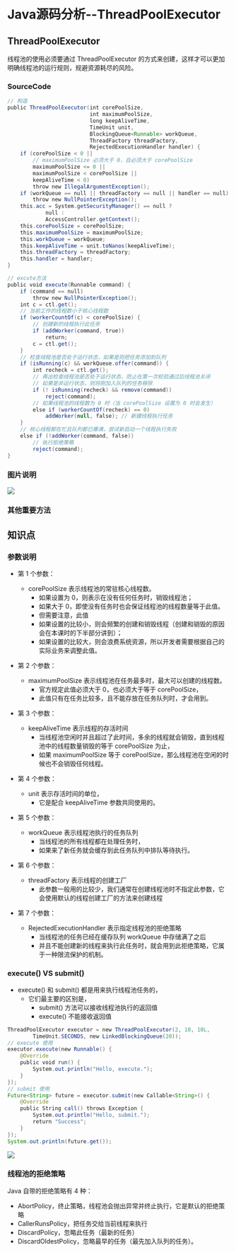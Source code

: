 # Java源码分析--ThreadPoolExecutor

## ThreadPoolExecutor

线程池的使用必须要通过 ThreadPoolExecutor 的方式来创建，这样才可以更加明确线程池的运行规则，规避资源耗尽的风险。

### SourceCode

```java
// 构造
public ThreadPoolExecutor(int corePoolSize,
                          int maximumPoolSize,
                          long keepAliveTime,
                          TimeUnit unit,
                          BlockingQueue<Runnable> workQueue,
                          ThreadFactory threadFactory,
                          RejectedExecutionHandler handler) {
    if (corePoolSize < 0 ||
        // maximumPoolSize 必须大于 0，且必须大于 corePoolSize
        maximumPoolSize <= 0 ||
        maximumPoolSize < corePoolSize ||
        keepAliveTime < 0)
        throw new IllegalArgumentException();
    if (workQueue == null || threadFactory == null || handler == null)
        throw new NullPointerException();
    this.acc = System.getSecurityManager() == null ?
            null :
            AccessController.getContext();
    this.corePoolSize = corePoolSize;
    this.maximumPoolSize = maximumPoolSize;
    this.workQueue = workQueue;
    this.keepAliveTime = unit.toNanos(keepAliveTime);
    this.threadFactory = threadFactory;
    this.handler = handler;
}

// excute方法
public void execute(Runnable command) {
    if (command == null)
        throw new NullPointerException();
    int c = ctl.get();
    // 当前工作的线程数小于核心线程数
    if (workerCountOf(c) < corePoolSize) {
        // 创建新的线程执行此任务
        if (addWorker(command, true))
            return;
        c = ctl.get();
    }
    // 检查线程池是否处于运行状态，如果是则把任务添加到队列
    if (isRunning(c) && workQueue.offer(command)) {
        int recheck = ctl.get();
        // 再出检查线程池是否处于运行状态，防止在第一次校验通过后线程池关闭
        // 如果是非运行状态，则将刚加入队列的任务移除
        if (! isRunning(recheck) && remove(command))
            reject(command);
        // 如果线程池的线程数为 0 时（当 corePoolSize 设置为 0 时会发生）
        else if (workerCountOf(recheck) == 0)
            addWorker(null, false); // 新建线程执行任务
    }
    // 核心线程都在忙且队列都已爆满，尝试新启动一个线程执行失败
    else if (!addWorker(command, false)) 
        // 执行拒绝策略
        reject(command);
}
```



### 图片说明

![](./image/ThreadPoolExcutor.png)



### 其他重要方法





## 知识点

### 参数说明

+ 第 1 个参数：
  + corePoolSize 表示线程池的常驻核心线程数。
    + 如果设置为 0，则表示在没有任何任务时，销毁线程池；
    + 如果大于 0，即使没有任务时也会保证线程池的线程数量等于此值。
    + 但需要注意，此值
    + 如果设置的比较小，则会频繁的创建和销毁线程（创建和销毁的原因会在本课时的下半部分讲到）；
    + 如果设置的比较大，则会浪费系统资源，所以开发者需要根据自己的实际业务来调整此值。

+ 第 2 个参数：
  + maximumPoolSize 表示线程池在任务最多时，最大可以创建的线程数。
    + 官方规定此值必须大于 0，也必须大于等于 corePoolSize，
    + 此值只有在任务比较多，且不能存放在任务队列时，才会用到。

+ 第 3 个参数：
  + keepAliveTime 表示线程的存活时间
    + 当线程池空闲时并且超过了此时间，多余的线程就会销毁，直到线程池中的线程数量销毁的等于 corePoolSize 为止，
    + 如果 maximumPoolSize 等于 corePoolSize，那么线程池在空闲的时候也不会销毁任何线程。

+ 第 4 个参数：
  + unit 表示存活时间的单位，
    + 它是配合 keepAliveTime 参数共同使用的。

+ 第 5 个参数：
  + workQueue 表示线程池执行的任务队列
    + 当线程池的所有线程都在处理任务时，
    + 如果来了新任务就会缓存到此任务队列中排队等待执行。

+ 第 6 个参数：
  + threadFactory 表示线程的创建工厂
    + 此参数一般用的比较少，我们通常在创建线程池时不指定此参数，它会使用默认的线程创建工厂的方法来创建线程
+ 第 7 个参数：
  + RejectedExecutionHandler 表示指定线程池的拒绝策略
    + 当线程池的任务已经在缓存队列 workQueue 中存储满了之后
    + 并且不能创建新的线程来执行此任务时，就会用到此拒绝策略，它属于一种限流保护的机制。



### execute() VS submit()

+ execute() 和 submit() 都是用来执行线程池任务的，
  + 它们最主要的区别是，
    + submit() 方法可以接收线程池执行的返回值
    + execute() 不能接收返回值

```java
ThreadPoolExecutor executor = new ThreadPoolExecutor(2, 10, 10L,
        TimeUnit.SECONDS, new LinkedBlockingQueue(20));
// execute 使用
executor.execute(new Runnable() {
    @Override
    public void run() {
        System.out.println("Hello, execute.");
    }
});
// submit 使用
Future<String> future = executor.submit(new Callable<String>() {
    @Override
    public String call() throws Exception {
        System.out.println("Hello, submit.");
        return "Success";
    }
});
System.out.println(future.get());
```

![](./image/Excutor.png)

### 线程池的拒绝策略

Java 自带的拒绝策略有 4 种：

+ AbortPolicy，终止策略，线程池会抛出异常并终止执行，它是默认的拒绝策略
+ CallerRunsPolicy，把任务交给当前线程来执行
+ DiscardPolicy，忽略此任务（最新的任务）
+ DiscardOldestPolicy，忽略最早的任务（最先加入队列的任务）。